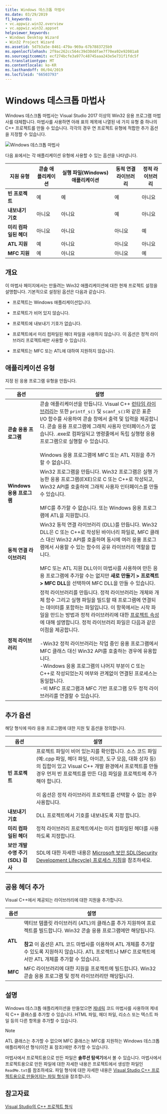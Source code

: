 ```yaml
---
title: Windows 데스크톱 마법사
ms.date: 03/29/2019
f1_keywords:
- vc.appwiz.win32.overview
- vc.appwiz.win32.appset
helpviewer_keywords:
- Windows Desktop Wizard
- Win32 Project Wizard
ms.assetid: 5d7b3a5e-8461-479a-969a-67b7883725b9
ms.openlocfilehash: 2f9ac262cc564c39d30ddfae7f70ea92e92081a8
ms.sourcegitcommit: ecf274bcfe3a977c48745aaa243e5e731f1fdc5f
ms.translationtype: MT
ms.contentlocale: ko-KR
ms.lasthandoff: 06/04/2019
ms.locfileid: "66503793"
---
```

# <a name="windows-desktop-wizard"></a>Windows 데스크톱 마법사

Windows 데스크톱 마법사는 Visual Studio 2017 이상의 Win32 응용 프로그램 마법사를 대체합니다. 마법사를 사용하면 아래 표의 제목에 나열된 네 가지 유형 중 하나의 C++ 프로젝트를 만들 수 있습니다. 각각의 경우 연 프로젝트 유형에 적합한 추가 옵션을 지정할 수 있습니다. 

   ![Windows 데스크톱 마법사](media/windows-desktop-wizard.png)

다음 표에서는 각 애플리케이션 유형에 사용할 수 있는 옵션을 나타냅니다.

|지원 유형|콘솔 애플리케이션|실행 파일(Windows) 애플리케이션|동적 연결 라이브러리|정적 라이브러리|
|---------------------|-------------------------|----------------------------------------|---------------------------|--------------------|
|**빈 프로젝트**|예|예|예|아니요|
|**내보내기 기호**|아니요|아니요|예|아니요|
|**미리 컴파일된 헤더**|아니요|아니요|아니요|예|
|**ATL 지원**|예|아니요|아니요|아니요|
|**MFC 지원**|예|아니요|아니요|예|

## <a name="overview"></a>개요

이 마법사 페이지에서는 만들려는 Win32 애플리케이션에 대한 현재 프로젝트 설정을 설명합니다. 기본적으로 설정된 옵션은 다음과 같습니다.

- 프로젝트는 Windows 애플리케이션입니다.

- 프로젝트가 비어 있지 않습니다.

- 프로젝트에 내보내기 기호가 없습니다.

- 프로젝트에서 미리 컴파일된 헤더 파일을 사용하지 않습니다. 이 옵션은 정적 라이브러리 프로젝트에만 사용할 수 있습니다.

- 프로젝트는 MFC 또는 ATL에 대하여 지원하지 않습니다.

## <a name="application-type"></a>애플리케이션 유형

지정 된 응용 프로그램 유형을 만듭니다.

|옵션|설명|
|------------|-----------------|
|**콘솔 응용 프로그램**|콘솔 애플리케이션을 만듭니다. Visual C++ [런타임 라이브러리](../c-runtime-library/c-run-time-library-reference.md)는 또한 `printf_s()` 및 `scanf_s()`와 같은 표준 I/O 함수를 사용하여 콘솔 창에서 출력 및 입력을 제공합니다. 콘솔 응용 프로그램에 그래픽 사용자 인터페이스가 없습니다. .exe로 컴파일되고 명령줄에서 독립 실행형 응용 프로그램으로 실행할 수 있습니다.<br /><br /> Windows 응용 프로그램에 MFC 또는 ATL 지원을 추가 할 수 없습니다.|
|**Windows 응용 프로그램**|Win32 프로그램을 만듭니다. Win32 프로그램은 실행 가능한 응용 프로그램(EXE)으로 C 또는 C++로 작성되고, Win32 API를 호출하여 그래픽 사용자 인터페이스를 만들 수 있습니다.<br /><br /> MFC를 추가할 수 없습니다. 또는 Windows 응용 프로그램에 ATL을 지원합니다.|
|**동적 연결 라이브러리**|Win32 동적 연결 라이브러리 (DLL)를 만듭니다. Win32 DLL은 C 또는 C++로 작성된 바이너리 파일로, MFC 클래스 대신 Win32 API를 호출하며 동시에 여러 응용 프로그램에서 사용할 수 있는 함수의 공유 라이브러리 역할을 합니다.<br /><br /> MFC 또는 ATL 지원 DLL이이 마법사를 사용하여 만든 응용 프로그램에 추가할 수는 없지만 **새로 만들기 > 프로젝트 > MFC DLL**을 선택하여 MFC DLL을 만들 수 있습니다.|
|**정적 라이브러리**|정적 라이브러리를 만듭니다. 정적 라이브러리는 개체와 개체 함수 그리고 실행 파일을 빌드할 때 프로그램에 연결되는 데이터를 포함하는 파일입니다. 이 항목에서는 시작 파일을 만드는 방법과 정적 라이브러리에 대한 [프로젝트 속성](../build/reference/property-pages-visual-cpp.md)에 대해 설명합니다. 정적 라이브러리 파일은 다음과 같은 이점을 제공합니다.<br /><br />-Win32 정적 라이브러리는 작업 중인 응용 프로그램에서 MFC 클래스 대신 Win32 API를 호출하는 경우에 유용합니다.<br />-Windows 응용 프로그램의 나머지 부분이 C 또는 C++로 작성되었는지 여부와 관계없이 연결된 프로세스는 동일합니다.<br />-비 MFC 프로그램과 MFC 기반 프로그램 모두 정적 라이브러리를 연결할 수 있습니다.|

## <a name="additional-options"></a>추가 옵션

해당 형식에 따라 응용 프로그램에 대한 지원 및 옵션을 정의합니다.

|옵션|설명|
|------------|-----------------|
|**빈 프로젝트**|프로젝트 파일이 비어 있는지를 확인합니다. 소스 코드 파일(예:.cpp 파일, 헤더 파일, 아이콘, 도구 모음, 대화 상자 등)의 집합이 있고 Visual C++ 개발 환경에서 프로젝트를 만들 경우 먼저 빈 프로젝트를 만든 다음 파일을 프로젝트에 추가해야 합니다.<br /><br /> 이 옵션은 정적 라이브러리 프로젝트를 선택할 수 없는 경우 사용합니다.|
|**내보내기 기호**|DLL 프로젝트에서 기호를 내보내도록 지정 합니다.|
|**미리 컴파일된 헤더**|정적 라이브러리 프로젝트에서는 미리 컴파일된 헤더를 사용하도록 지정합니다.|
|**보안 개발 수명 주기 (SDL) 검사**|SDL에 대한 자세한 내용은 [Microsoft 보안 SDL(Security Development Lifecycle) 프로세스 지침](../build/reference/sdl-enable-additional-security-checks.md)을 참조하세요.|

## <a name="add-common-headers-for"></a>공용 헤더 추가

Visual C++에서 제공되는 라이브러리에 대한 지원을 추가합니다.

|옵션|설명|
|------------|-----------------|
|**ATL**|액티브 템플릿 라이브러리 (ATL)의 클래스를 추가 지원하여 프로젝트를 빌드합니다. Win32 콘솔 응용 프로그램에만 해당됩니다.<br /><br /> **참고** 이 옵션은 ATL 코드 마법사를 이용하여 ATL 개체를 추가할 수 있도록 지원하지 않습니다. ATL 프로젝트나 MFC 프로젝트에서만 ATL 개체를 추가할 수 있습니다.|
|**MFC**|MFC 라이브러리에 대한 지원을 프로젝트에 빌드합니다. Win32 콘솔 응용 프로그램 및 정적 라이브러리만 해당됩니다.||

## <a name="remarks"></a>설명

Windows 데스크톱 애플리케이션을 만들었으면 [제네릭](../ide/generic-cpp-class-wizard.md) 코드 마법사를 사용하여 제네릭 C++ 클래스를 추가할 수 있습니다. HTML 파일, 헤더 파일, 리소스 또는 텍스트 파일 등의 다른 항목을 추가할 수 있습니다.

> [!NOTE]
> ATL 클래스는 추가할 수 없으며 MFC 클래스는 MFC를 지원하는 Windows 데스크톱 애플리케이션 형식(이전 표 참조)에만 추가할 수 있습니다.

마법사에서 프로젝트용으로 만든 파일은 **솔루션 탐색기**에서 볼 수 있습니다. 마법사에서 프로젝트용으로 만든 파일에 대한 자세한 내용은 프로젝트에서 생성한 파일인 `ReadMe.txt`를 참조하세요. 파일 형식에 대한 자세한 내용은 [Visual Studio C++ 프로젝트용으로 만들어지는 파일 형식](../build/reference/file-types-created-for-visual-cpp-projects.md)을 참조합니다.

## <a name="see-also"></a>참고자료

[Visual Studio의 C++ 프로젝트 형식](../build/reference/visual-cpp-project-types.md)
